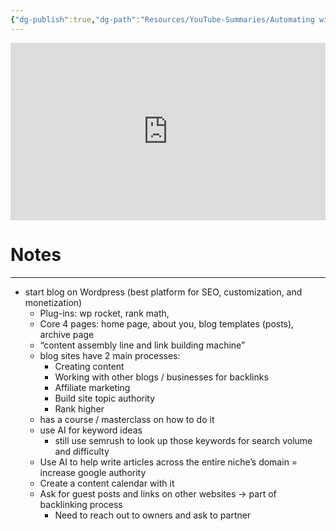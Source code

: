 ```yaml
---
{"dg-publish":true,"dg-path":"Resources/YouTube-Summaries/Automating with AI.md","permalink":"/resources/you-tube-summaries/automating-with-ai/","noteIcon":"","updated":"2024-08-22T10:46:17.210-07:00"}
---
```



<iframe src="https://www.youtube.com/embed/VZFg3E0WzX4?t=542" title="" style="width:100%; aspect-ratio:16/9" loading="lazy" frameborder="0" allow="accelerometer; autoplay; clipboard-write; encrypted-media; gyroscope; picture-in-picture; web-share" allowfullscreen></iframe>

# Notes
---

- start blog on Wordpress (best platform for SEO, customization, and monetization)
	- Plug-ins: wp rocket, rank math, 
	- Core 4 pages: home page, about you, blog templates (posts), archive page
	- “content assembly line and link building machine”
	- blog sites have 2 main processes:
		- Creating content 
		- Working with other blogs / businesses for backlinks
		- Affiliate marketing
		- Build site topic authority 
		- Rank higher 
	- has a course / masterclass on how to do it 
	- use AI for keyword ideas
		- still use semrush to look up those keywords for search volume and difficulty
	- Use AI to help write articles across the entire niche’s domain = increase google authority
	- Create a content calendar with it
	- Ask for guest posts and links on other websites -> part of backlinking process
		- Need to reach out to owners and ask to partner